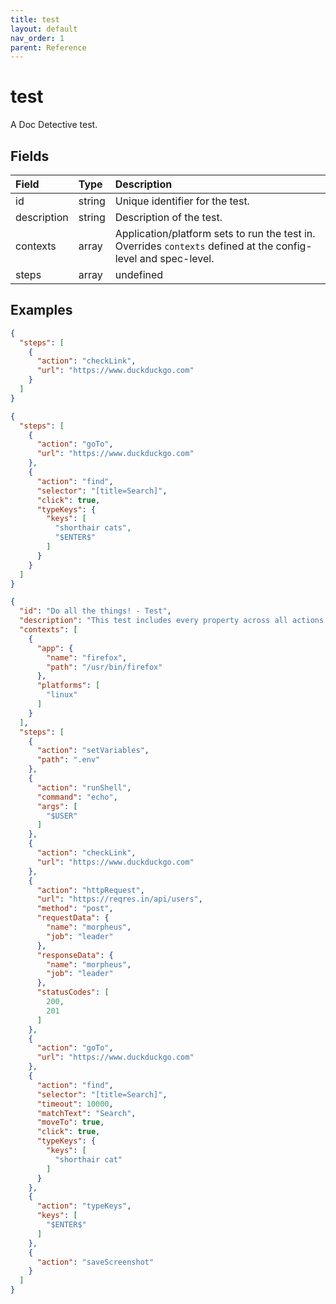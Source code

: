 ```yaml
---
title: test
layout: default
nav_order: 1
parent: Reference
---
```


# test

A Doc Detective test.

## Fields

Field | Type | Description
:-- | :-- | :--
id | string | Unique identifier for the test.
description | string | Description of the test.
contexts | array | Application/platform sets to run the test in. Overrides `contexts` defined at the config-level and spec-level.
steps | array | undefined

## Examples

```json
{
  "steps": [
    {
      "action": "checkLink",
      "url": "https://www.duckduckgo.com"
    }
  ]
}
```

```json
{
  "steps": [
    {
      "action": "goTo",
      "url": "https://www.duckduckgo.com"
    },
    {
      "action": "find",
      "selector": "[title=Search]",
      "click": true,
      "typeKeys": {
        "keys": [
          "shorthair cats",
          "$ENTER$"
        ]
      }
    }
  ]
}
```

```json
{
  "id": "Do all the things! - Test",
  "description": "This test includes every property across all actions.",
  "contexts": [
    {
      "app": {
        "name": "firefox",
        "path": "/usr/bin/firefox"
      },
      "platforms": [
        "linux"
      ]
    }
  ],
  "steps": [
    {
      "action": "setVariables",
      "path": ".env"
    },
    {
      "action": "runShell",
      "command": "echo",
      "args": [
        "$USER"
      ]
    },
    {
      "action": "checkLink",
      "url": "https://www.duckduckgo.com"
    },
    {
      "action": "httpRequest",
      "url": "https://reqres.in/api/users",
      "method": "post",
      "requestData": {
        "name": "morpheus",
        "job": "leader"
      },
      "responseData": {
        "name": "morpheus",
        "job": "leader"
      },
      "statusCodes": [
        200,
        201
      ]
    },
    {
      "action": "goTo",
      "url": "https://www.duckduckgo.com"
    },
    {
      "action": "find",
      "selector": "[title=Search]",
      "timeout": 10000,
      "matchText": "Search",
      "moveTo": true,
      "click": true,
      "typeKeys": {
        "keys": [
          "shorthair cat"
        ]
      }
    },
    {
      "action": "typeKeys",
      "keys": [
        "$ENTER$"
      ]
    },
    {
      "action": "saveScreenshot"
    }
  ]
}
```
